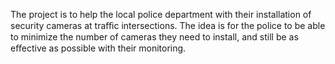 The project is to help the local police department with their installation of security cameras at traﬃc intersections.
The idea is for the police to be able to minimize the number of cameras they need to install, and still be as eﬀective as possible with their monitoring.
